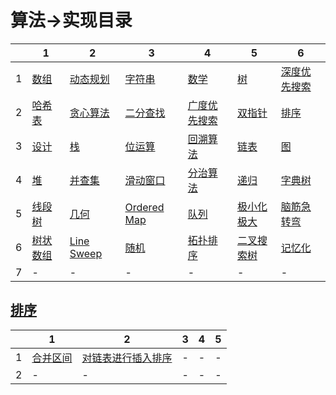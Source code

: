 # 算法->实现目录

| |1|2|3|4|5|6|
|-|-|-|-|-|-|-|
|1|[数组]()|[动态规划]()|[字符串]()|[数学]()|[树]()|[深度优先搜索]()|
|2|[哈希表]()|[贪心算法]()|[二分查找]()|[广度优先搜索]()|[双指针]()|[排序](#排序)|
|3|[设计]()|[栈]()|[位运算]()|[回溯算法]()|[链表]()|[图]()|
|4|[堆]()|[并查集]()|[滑动窗口]()|[分治算法]()|[递归]()|[字典树]()|
|5|[线段树]()|[几何]()|[Ordered Map]()|[队列]()|[极小化极大]()|[脑筋急转弯]()|
|6|[树状数组]()|[Line Sweep]()|[随机]()|[拓扑排序]()|[二叉搜索树]()|[记忆化]()|
|7|-|-|-|-|-|-|

## [排序](#算法->实现目录)

| |1|2|3|4|5|
|-|-|-|-|-|-|
|1|[合并区间][合并区间]|[对链表进行插入排序][对链表进行插入排序]|-|-|-|
|2|-|-|-|-|-|

[合并区间]:https://github.com/CloudSmokeMemory/WorldLogic/blob/main/realize/algorithm_realize/algorithm2realize/%E6%8E%92%E5%BA%8F/1_1%E5%90%88%E5%B9%B6%E5%8C%BA%E9%97%B4/%E5%90%88%E5%B9%B6%E5%8C%BA%E9%97%B4.md
[对链表进行插入排序]:https://github.com/CloudSmokeMemory/WorldLogic/blob/main/realize/algorithm_realize/algorithm2realize/%E6%8E%92%E5%BA%8F/1_2%E5%AF%B9%E9%93%BE%E8%A1%A8%E8%BF%9B%E8%A1%8C%E6%8F%92%E5%85%A5%E6%8E%92%E5%BA%8F/%E5%AF%B9%E9%93%BE%E8%A1%A8%E8%BF%9B%E8%A1%8C%E6%8F%92%E5%85%A5%E6%8E%92%E5%BA%8F.md
